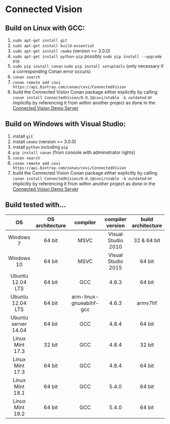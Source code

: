 # Connected Vision

## Build on Linux with GCC:
1. `sudo apt-get install git`
2. `sudo apt-get install build-essential`
3. `sudo apt-get install cmake` (version >= 3.0.0)
4. `sudo apt-get install python-pip`
possibly `sudo pip install --upgrade pip`
5. `sudo pip install conan`
`sudo pip install setuptools` (only necessary if a corresponding Conan error occurs)
6. `conan search`
7. `conan remote add covi https://api.bintray.com/conan/covi/ConnectedVision`
8. build the Connected Vision Conan package either explicitly by calling
`conan install ConnectedVision/0.0.1@covi/stable -b outdated`
or implicitly by referencing it from within another project as done in the [Connected Vision Demo Server](https://github.com/ConnectedVision/connectedvision-apps/tree/master/DemoServer/build/cmake)

## Build on Windows with Visual Studio:
1. install `git`
2. install `cmake` (version >= 3.0.0)
3. install `python` including `pip`
4. `pip install conan` (from console with administrator rights)
5. `conan search`
6. `conan remote add covi https://api.bintray.com/conan/covi/ConnectedVision`
7. build the Connected Vision Conan package either explicitly by calling
`conan install ConnectedVision/0.0.1@covi/stable -b outdated`
or implicitly by referencing it from within another project as done in the [Connected Vision Demo Server](https://github.com/ConnectedVision/connectedvision-apps/tree/master/DemoServer/build/cmake)

## Build tested with...
| OS                  | OS architecture | compiler                | compiler version   | build architecture |
|:-------------------:|:---------------:|:-----------------------:|:------------------:|:------------------:|
| Windows 7           | 64 bit          | MSVC                    | Visual Studio 2010 | 32 & 64 bit        |
| Windows 10          | 64 bit          | MSVC                    | Visual Studio 2015 | 64 bit             |
| Ubuntu 12.04 LTS    | 64 bit          | GCC                     | 4.6.3              | 64 bit             |
| Ubuntu 12.04 LTS    | 64 bit          | arm-linux-gnueabihf-gcc | 4.6.3              | armv7hf            |
| Ubuntu server 14.04 | 64 bit          | GCC                     | 4.8.4              | 64 bit             |
| Linux Mint 17.3     | 32 bit          | GCC                     | 4.8.4              | 32 bit             |
| Linux Mint 17.3     | 64 bit          | GCC                     | 4.8.4              | 64 bit             |
| Linux Mint 18.1     | 64 bit          | GCC                     | 5.4.0              | 64 bit             |
| Linux Mint 18.2     | 64 bit          | GCC                     | 5.4.0              | 64 bit             |
